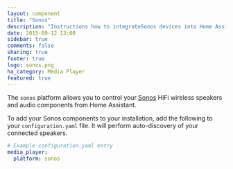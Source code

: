 ```yaml
---
layout: component
title: "Sonos"
description: "Instructions how to integrateSonos devices into Home Assistant."
date: 2015-09-12 13:00
sidebar: true
comments: false
sharing: true
footer: true
logo: sonos.png
ha_category: Media Player
featured: true
---
```



The `sonos` platform allows you to control your [Sonos](http://www.sonos.com) HiFi wireless speakers and audio components from Home Assistant.

To add your Sonos components to your installation, add the following to your `configuration.yaml` file.  It will perform auto-discovery of your connected speakers.

```yaml
# Example configuration.yaml entry
media_player:
  platform: sonos
```

